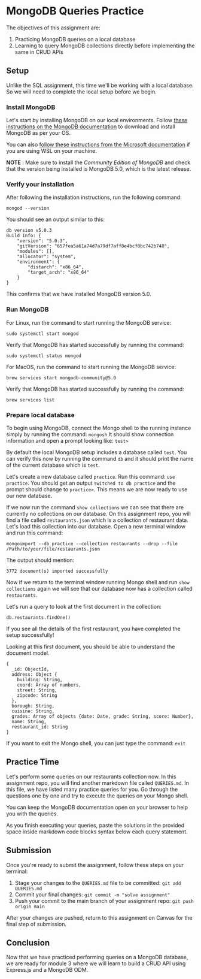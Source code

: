 # MongoDB Queries Practice
The objectives of this assignment are:
1. Practicing MongoDB queries on a local database
2. Learning to query MongoDB collections directly before implementing the same in CRUD APIs

## Setup
Unlike the SQL assignment, this time we'll be working with a local database. So we will need to complete the local setup before we begin.

### Install MongoDB
Let's start by installing MongoDB on our local environments. Follow [these instructions on the MongoDB documentation](https://docs.mongodb.com/manual/installation/) to download and install MongoDB as per your OS.

You can also [follow these instructions from the Microsoft documentation](https://docs.microsoft.com/en-us/windows/wsl/tutorials/wsl-database) if you are using WSL on your machine.

**NOTE** : Make sure to install the *Community Edition of MongoDB* and check that the version being installed is MongoDB 5.0, which is the latest release.

### Verify your installation
After following the installation instructions, run the following command:
```
mongod --version
```
You should see an output similar to this:
```
db version v5.0.3
Build Info: {
    "version": "5.0.3",
    "gitVersion": "657fea5a61a74d7a79df7aff8e4bcf0bc742b748",
    "modules": [],
    "allocator": "system",
    "environment": {
        "distarch": "x86_64",
        "target_arch": "x86_64"
    }
}
```
This confirms that we have installed MongoDB version 5.0.

### Run MongoDB
For Linux, run the command to start running the MongoDB service:
```
sudo systemctl start mongod
```
Verify that MongoDB has started successfully by running the command:
```
sudo systemctl status mongod
```

For MacOS, run the command to start running the MongoDB service:
```
brew services start mongodb-community@5.0
```
Verify that MongoDB has started successfully by running the command:
```
brew services list
```

### Prepare local database
To begin using MongoDB, connect the Mongo shell to the running instance simply by running the command: `mongosh`
It should show connection information and open a prompt looking like: `test>`

By default the local MongoDB setup includes a database called `test`. You can verify this now by running the command `db` and it should print the name of the current database which is `test`.

Let's create a new database called `practice`. Run this command: `use practice`. You should get an output `switched to db practice` and the prompt should change to `practice>`. This means we are now ready to use our new database.

If we now run the command `show collections` we can see that there are currently no collections on our database. On this assignment repo, you will find a file called `restaurants.json` which is a collection of restaurant data. Let's load this collection into our database. Open a new terminal window and run this command:
```
mongoimport --db practice --collection restaurants --drop --file /Path/to/your/file/restaurants.json
```
The output should mention:
```
3772 document(s) imported successfully
```

Now if we return to the terminal window running Mongo shell and run `show collections` again we will see that our database now has a collection called `restaurants`.

Let's run a query to look at the first document in the collection:
```
db.restaurants.findOne()
```

If you see all the details of the first restaurant, you have completed the setup successfully!

Looking at this first document, you should be able to understand the document model.
```
{
  _id: ObjectId,
  address: Object {
    building: String,
    coord: Array of numbers,
    street: String,
    zipcode: String
  },
  borough: String,
  cuisine: String,
  grades: Array of objects {date: Date, grade: String, score: Number},
  name: String,
  restaurant_id: String
}
```

If you want to exit the Mongo shell, you can just type the command: `exit`

## Practice Time
Let's perform some queries on our restaurants collection now. In this assignment repo, you will find another markdown file called `QUERIES.md`. In this file, we have listed many practice queries for you. Go through the questions one by one and try to execute the queries on your Mongo shell.

You can keep the MongoDB documentation open on your browser to help you with the queries.

As you finish executing your queries, paste the solutions in the provided space inside markdown code blocks syntax below each query statement.

## Submission
Once you're ready to submit the assignment, follow these steps on your terminal:
1. Stage your changes to the `QUERIES.md` file to be committed: `git add QUERIES.md`
2. Commit your final changes: `git commit -m "solve assignment"`
3. Push your commit to the main branch of your assignment repo: `git push origin main`

After your changes are pushed, return to this assignment on Canvas for the final step of submission.

## Conclusion
Now that we have practiced performing queries on a MongoDB database, we are ready for module 3 where we will learn to build a CRUD API using Express.js and a MongoDB ODM.